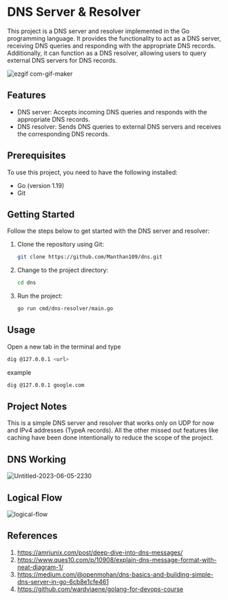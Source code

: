 # DNS Server & Resolver

This project is a DNS server and resolver implemented in the Go programming language. It provides the functionality to act as a DNS server, receiving DNS queries and responding with the appropriate DNS records. Additionally, it can function as a DNS resolver, allowing users to query external DNS servers for DNS records.

![ezgif com-gif-maker](https://github.com/Manthan109/dns/assets/42516515/d881ef8b-601b-4c06-b44e-d4a876893392)


## Features

- DNS server: Accepts incoming DNS queries and responds with the appropriate DNS records.
- DNS resolver: Sends DNS queries to external DNS servers and receives the corresponding DNS records.

## Prerequisites

To use this project, you need to have the following installed:

- Go (version 1.19)
- Git

## Getting Started

Follow the steps below to get started with the DNS server and resolver:

1. Clone the repository using Git:

   ```bash
   git clone https://github.com/Manthan109/dns.git
   ```

2. Change to the project directory:

   ```bash
   cd dns
   ```

3. Run the project:

   ```bash
   go run cmd/dns-resolver/main.go
   ```

## Usage
Open a new tab in the terminal and type
```bash
dig @127.0.0.1 <url>
```
example
```bash
dig @127.0.0.1 google.com
```

## Project Notes
This is a simple DNS server and resolver that works only on UDP for now and IPv4 addresses (TypeA records). All the other missed out features like caching have been done intentionally to reduce the scope of the project.

## DNS Working
![Untitled-2023-06-05-2230](https://github.com/Manthan109/dns/assets/42516515/f9a106d2-7d5d-4b2e-8ab8-e6e4e0cecf49)

## Logical Flow
![logical-flow](https://github.com/Manthan109/dns/assets/42516515/43edf0bd-3692-4661-b70d-400ed32d7993)

## References
1. https://amriunix.com/post/deep-dive-into-dns-messages/
2. https://www.ques10.com/p/10908/explain-dns-message-format-with-neat-diagram-1/
3. https://medium.com/@openmohan/dns-basics-and-building-simple-dns-server-in-go-6cb8e1cfe461
4. https://github.com/wardviaene/golang-for-devops-course

